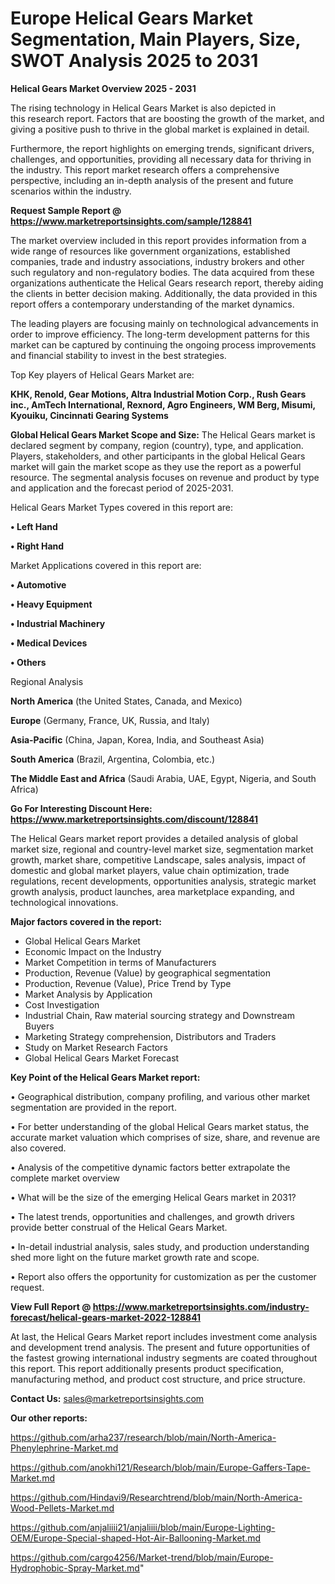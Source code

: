 # Europe Helical Gears Market Segmentation, Main Players, Size, SWOT Analysis 2025 to 2031

<Strong> Helical Gears Market Overview 2025 - 2031</strong>

The rising technology in Helical Gears Market is also depicted in this research report. Factors that are boosting the growth of the market, and giving a positive push to thrive in the global market is explained in detail.

Furthermore, the report highlights on emerging trends, significant drivers, challenges, and opportunities, providing all necessary data for thriving in the industry. This report market research offers a comprehensive perspective, including an in-depth analysis of the present and future scenarios within the industry.

<strong>Request Sample Report @ <a href=https://www.marketreportsinsights.com/sample/128841>https://www.marketreportsinsights.com/sample/128841</a></strong>

The market overview included in this report provides information from a wide range of resources like government organizations, established companies, trade and industry associations, industry brokers and other such regulatory and non-regulatory bodies. The data acquired from these organizations authenticate the Helical Gears research report, thereby aiding the clients in better decision making. Additionally, the data provided in this report offers a contemporary understanding of the market dynamics.

The leading players are focusing mainly on technological advancements in order to improve efficiency. The long-term development patterns for this market can be captured by continuing the ongoing process improvements and financial stability to invest in the best strategies.

Top Key players of Helical Gears Market are:

<strong>KHK, Renold, Gear Motions, Altra Industrial Motion Corp., Rush Gears inc., AmTech International, Rexnord, Agro Engineers, WM Berg, Misumi, Kyouiku, Cincinnati Gearing Systems</strong>

<strong><b>Global Helical Gears Market Scope and Size:</b></strong>
The Helical Gears market is declared segment by company, region (country), type, and application. Players, stakeholders, and other participants in the global Helical Gears market will gain the market scope as they use the report as a powerful resource. The segmental analysis focuses on revenue and product by type and application and the forecast period of 2025-2031.

Helical Gears Market Types covered in this report are:

<strong>• Left Hand

• Right Hand</strong>

Market Applications covered in this report are:

<strong>• Automotive

• Heavy Equipment

• Industrial Machinery

• Medical Devices

• Others</strong> 

Regional Analysis

<strong>North America</strong> (the United States, Canada, and Mexico)

<strong>Europe</strong> (Germany, France, UK, Russia, and Italy)

<strong>Asia-Pacific</strong> (China, Japan, Korea, India, and Southeast Asia)

<strong>South America</strong> (Brazil, Argentina, Colombia, etc.)

<strong>The Middle East and Africa</strong> (Saudi Arabia, UAE, Egypt, Nigeria, and South Africa)

<strong>Go For Interesting Discount Here: <a href=https://www.marketreportsinsights.com/discount/128841>https://www.marketreportsinsights.com/discount/128841</a></strong>

The Helical Gears market report provides a detailed analysis of global market size, regional and country-level market size, segmentation market growth, market share, competitive Landscape, sales analysis, impact of domestic and global market players, value chain optimization, trade regulations, recent developments, opportunities analysis, strategic market growth analysis, product launches, area marketplace expanding, and technological innovations.

<strong><b>Major factors covered in the report:</b></strong>
<ul>
  <li>Global Helical Gears Market </li>
  <li>Economic Impact on the Industry</li>
  <li>Market Competition in terms of Manufacturers</li>
  <li>Production, Revenue (Value) by geographical segmentation</li>
  <li>Production, Revenue (Value), Price Trend by Type</li>
  <li>Market Analysis by Application</li>
  <li>Cost Investigation</li>
  <li>Industrial Chain, Raw material sourcing strategy and Downstream Buyers</li>
  <li>Marketing Strategy comprehension, Distributors and Traders</li>
  <li>Study on Market Research Factors</li>
  <li>Global Helical Gears Market Forecast</li>
</ul>

<strong><b>Key Point of the Helical Gears Market report:</b></strong>

• Geographical distribution, company profiling, and various other market segmentation are provided in the report.

• For better understanding of the global Helical Gears market status, the accurate market valuation which comprises of size, share, and revenue are also covered.

• Analysis of the competitive dynamic factors better extrapolate the complete market overview

• What will be the size of the emerging Helical Gears market in 2031?

• The latest trends, opportunities and challenges, and growth drivers provide better construal of the Helical Gears Market.

• In-detail industrial analysis, sales study, and production understanding shed more light on the future market growth rate and scope.

• Report also offers the opportunity for customization as per the customer request.

<strong><b>View Full Report @ <a href=https://www.marketreportsinsights.com/industry-forecast/helical-gears-market-2022-128841>https://www.marketreportsinsights.com/industry-forecast/helical-gears-market-2022-128841</a></b></strong>


At last, the Helical Gears Market report includes investment come analysis and development trend analysis. The present and future opportunities of the fastest growing international industry segments are coated throughout this report. This report additionally presents product specification, manufacturing method, and product cost structure, and price structure.

<strong>Contact Us:</strong>
sales@marketreportsinsights.com

<strong>Our other reports:</strong>

<a href=https://github.com/arha237/research/blob/main/North-America-Phenylephrine-Market.md>https://github.com/arha237/research/blob/main/North-America-Phenylephrine-Market.md</a>

<a href=https://github.com/anokhi121/Research/blob/main/Europe-Gaffers-Tape-Market.md>https://github.com/anokhi121/Research/blob/main/Europe-Gaffers-Tape-Market.md</a>

<a href=https://github.com/Hindavi9/Researchtrend/blob/main/North-America-Wood-Pellets-Market.md>https://github.com/Hindavi9/Researchtrend/blob/main/North-America-Wood-Pellets-Market.md</a>

<a href=https://github.com/anjaliiii21/anjaliiii/blob/main/Europe-Lighting-OEM/Europe-Special-shaped-Hot-Air-Ballooning-Market.md>https://github.com/anjaliiii21/anjaliiii/blob/main/Europe-Lighting-OEM/Europe-Special-shaped-Hot-Air-Ballooning-Market.md</a>

<a href=https://github.com/cargo4256/Market-trend/blob/main/Europe-Hydrophobic-Spray-Market.md>https://github.com/cargo4256/Market-trend/blob/main/Europe-Hydrophobic-Spray-Market.md</a>"
